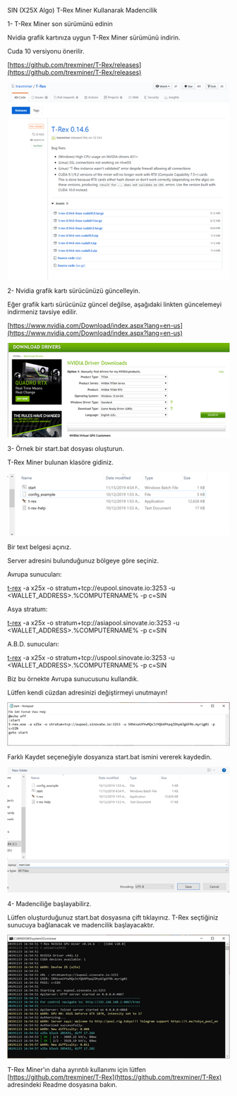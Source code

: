 SIN (X25X Algo) T-Rex Miner Kullanarak Madencilik

1-  T-Rex Miner son sürümünü edinin

Nvidia grafik kartınıza uygun T-Rex Miner sürümünü indirin.

Cuda 10 versiyonu önerilir.

[https://github.com/trexminer/T-Rex/releases](https://github.com/trexminer/T-Rex/releases)

![](assets/img/x25x_pow_gpu_mining/1.png)

2-  Nvidia grafik kartı sürücünüzü güncelleyin.

Eğer grafik kartı sürücünüz güncel değilse, aşağıdaki linkten güncelemeyi indirmeniz tavsiye edilir.

[https://www.nvidia.com/Download/index.aspx?lang=en-us](https://www.nvidia.com/Download/index.aspx?lang=en-us)

![](assets/img/x25x_pow_gpu_mining/2.png)

  

3-  Örnek bir start.bat dosyası oluşturun.

T-Rex Miner bulunan klasöre gidiniz.

![](assets/img/x25x_pow_gpu_mining/3.png)

  
  
  
  

Bir text belgesi açınız.

Server adresini bulunduğunuz bölgeye göre seçiniz.

Avrupa sunucuları:

[t-rex](https://github.com/trexminer/T-Rex/releases) -a x25x -o stratum+tcp://eupool.sinovate.io:3253 -u <WALLET_ADDRESS>.%COMPUTERNAME% -p c=SIN

Asya stratum:

[t-rex](https://github.com/trexminer/T-Rex/releases) -a x25x -o stratum+tcp://asiapool.sinovate.io:3253 -u <WALLET_ADDRESS>.%COMPUTERNAME% -p c=SIN

A.B.D. sunucuları:

[t-rex](https://github.com/trexminer/T-Rex/releases) -a x25x -o stratum+tcp://uspool.sinovate.io:3253 -u <WALLET_ADDRESS>.%COMPUTERNAME% -p c=SIN

  

Biz bu örnekte Avrupa sunucusunu kullandık.

Lütfen kendi cüzdan adresinizi değiştirmeyi unutmayın!

![](assets/img/x25x_pow_gpu_mining/4.png)

Farklı Kaydet seçeneğiyle dosyanıza start.bat ismini vererek kaydedin.

![](assets/img/x25x_pow_gpu_mining/5.png)

4-  Madenciliğe başlayabilirz.

Lütfen oluşturduğunuz start.bat dosyasına çift tıklayınız. T-Rex seçtiğiniz sunucuya bağlanacak ve madencilik başlayacaktır.

  

![](assets/img/x25x_pow_gpu_mining/6.png)

T-Rex Miner'ın daha ayrıntılı kullanımı için lütfen [https://github.com/trexminer/T-Rex](https://github.com/trexminer/T-Rex) adresindeki Readme dosyasına bakın.
